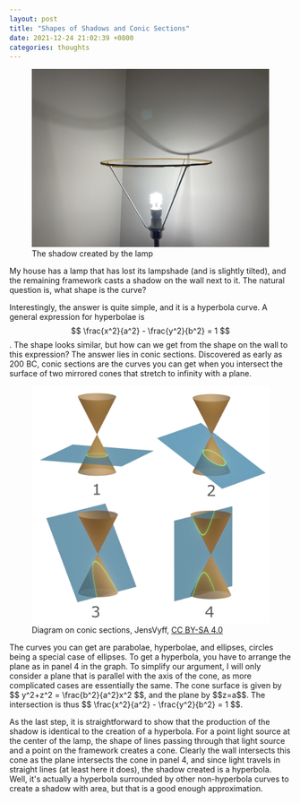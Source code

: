 ```yaml
---
layout: post
title: "Shapes of Shadows and Conic Sections"
date: 2021-12-24 21:02:39 +0800
categories: thoughts
---
```


<figure>
    <img src="/assets/2021-12-24/the_shadow.jpg"
         alt="the_shadow">
    <figcaption>The shadow created by the lamp</figcaption>
</figure>

My house has a lamp that has lost its lampshade (and is slightly tilted), and the remaining framework casts a shadow on the wall next to it. The natural question is, what shape is the curve?

Interestingly, the answer is quite simple, and it is a hyperbola curve. A general expression for hyperbolae is $$ \frac{x^2}{a^2} - \frac{y^2}{b^2} = 1 $$. The shape looks similar, but how can we get from the shape on the wall to this expression? The answer lies in conic sections. Discovered as early as 200 BC, conic sections are the curves you can get when you intersect the surface of two mirrored cones that stretch to infinity with a plane. 
<figure>
    <img src="/assets/2021-12-24/conic-sections.JPG"
         alt="conic sections">
    <figcaption>Diagram on conic sections, JensVyff, <a href="https://creativecommons.org/licenses/by-sa/4.0/deed.en" >CC BY-SA 4.0</a></figcaption>
</figure>
The curves you can get are parabolae, hyperbolae, and ellipses, circles being a special case of ellipses. To get a hyperbola, you have to arrange the plane as in panel 4 in the graph. To simplify our argument, I will only consider a plane that is parallel with the axis of the cone, as more complicated cases are essentially the same. The cone surface is given by $$ y^2+z^2 = \frac{b^2}{a^2}x^2 $$, and the plane by $$z=a$$. The intersection is thus $$ \frac{x^2}{a^2} - \frac{y^2}{b^2} = 1 $$. 

As the last step, it is straightforward to show that the production of the shadow is identical to the creation of a hyperbola. For a point light source at the center of the lamp, the shape of lines passing through that light source and a point on the framework creates a cone. Clearly the wall intersects this cone as the plane intersects the cone in panel 4, and since light travels in straight lines (at least here it does), the shadow created is a hyperbola. Well, it's actually a hyperbola surrounded by other non-hyperbola curves to create a shadow with area, but that is a good enough approximation.